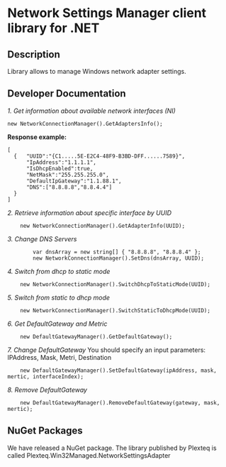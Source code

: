 # Network Settings Manager client library for .NET



## Description
Library allows to manage Windows network adapter settings.



## Developer Documentation


*1. Get information about available network interfaces (NI)*

   ```
   new NetworkConnectionManager().GetAdaptersInfo();  
   ```
    
**Response example:**
  ```
  [
    {   "UUID":"{C1.....5E-E2C4-48F9-B3BD-DFF......7589}",
        "IpAddress":"1.1.1.1",
        "IsDhcpEnabled":true,
        "NetMask":"255.255.255.0",
        "DefaultIpGateway":"1.1.88.1",
        "DNS":["8.8.8.8","8.8.4.4"]
    }
]
  ```
*2. Retrieve information about specific interface by UUID*

```
    new NetworkConnectionManager().GetAdapterInfo(UUID); 
```


*3. Change DNS Servers*

```
        var dnsArray = new string[] { "8.8.8.8", "8.8.8.4" };
        new NetworkConnectionManager().SetDns(dnsArray, UUID); 
```


*4. Switch from dhcp to static mode*

 ```
     new NetworkConnectionManager().SwitchDhcpToStaticMode(UUID); 
 ```


*5. Switch from static to dhcp mode*

```
    new NetworkConnectionManager().SwitchStaticToDhcpMode(UUID); 
```
    
    
*6. Get DefaultGateway and Metric*

```
    new DefaultGatewayManager().GetDefaultGateway();
```


*7. Change DefaultGateway*
    You should specify an input parameters: IPAddress, Mask, Metri, Destination 

```
    new DefaultGatewayManager().SetDefaultGateway(ipAddress, mask, mertic, interfaceIndex);
```
    
    
*8. Remove DefaultGateway* 

```
    new DefaultGatewayManager().RemoveDefaultGateway(gateway, mask, mertic);
```


## NuGet Packages
We have released a NuGet package. The library published by Plexteq is called Plexteq.Win32Managed.NetworkSettingsAdapter
